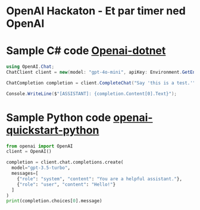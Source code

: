 # OpenAI Hackaton - Et par timer ned OpenAI




# Sample C# code <a href='https://github.com/openai/openai-dotnet/tree/OpenAI_2.1.0-beta.1?tab=readme-ov-file#getting-started'>Openai-dotnet</a>


```csharp
using OpenAI.Chat;
ChatClient client = new(model: "gpt-4o-mini", apiKey: Environment.GetEnvironmentVariable("OPENAI_API_KEY"));

ChatCompletion completion = client.CompleteChat("Say 'this is a test.'");

Console.WriteLine($"[ASSISTANT]: {completion.Content[0].Text}");
```




# Sample Python code <a href='https://github.com/openai/openai-quickstart-python'>openai-quickstart-python</a>

```Python
from openai import OpenAI
client = OpenAI()

completion = client.chat.completions.create(
  model="gpt-3.5-turbo",
  messages=[
    {"role": "system", "content": "You are a helpful assistant."},
    {"role": "user", "content": "Hello!"}
  ]
)
print(completion.choices[0].message)
```

